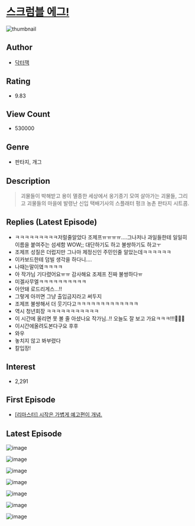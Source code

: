 # [스크럼블 에그!](https://comic.naver.com/bestChallenge/list?titleId=738821)
![thumbnail](https://image-comic.pstatic.net/user_contents_data/challenge_comic/2020/08/28/330233/thumbnail_202x164676f69d0_7f58_4af4_9287_793e3f998c9c_00002984.JPEG)

## Author
- [닥터잭](https://comic.naver.com/artistTitle?id=330233)

## Rating
- 9.83

## View Count
- 530000

## Genre
- 판타지, 개그

## Description
> 괴물들이 박해받고 용이 멸종한 세상에서 옹기종기 모여 살아가는 괴물들, 그리고 괴물들의 마을에 발령난 신입 택배기사의 스플래터 펑크 농촌 판타지 시트콤.

## Replies (Latest Episode)
- ㅋㅋㅋㅋㅋㅋㅋㅋㅋ저럴줄알았다 조제프ㅠㅠㅠㅠ....그나저나 과일들한테 일일히 이름을 붙여주는 섬세함 WOW;; 대단하기도 하고 불쌍하기도 하고ㅜ
- 조제프 성질은 더럽지만 그나마 제정신인 주민인줄 알았는데ㅋㅋㅋㅋㅋㅋ
- 이카보드한테 덤빌 생각을 하다니....
- 나때는말이옄ㅋㅋㅋㅋ
- 아 작가님 기다렸어요ㅠㅠ 감사해요 조제프 진짜 불쌍하다ㅠ
- 미겔사무엘ㅋㅋㅋㅋㅋㅋㅋㅋㅋㅋ
- 아안돼 로드리게스...!!
- 그렇게 아끼면 그냥 출입금지라고 써두지
- 조제프 불쌍해서 더 웃기다고ㅋㅋㅋㅋㅋㅋㅋㅋㅋㅋㅋㅋㅋ
- 역시 청년회장 ㅋㅋㅋㅋㅋㅋㅋㅋㅋㅋㅋ
- 이 시간에 올리면 못 볼 줄 아셨나요 작가님..!! 오늘도 잘 보고 가요ㅋㅋㅋ!!!🥰🥰🥰
- 이시간에올려도본다구요 후후
- 와우
- 놓치지 않고 봐부렸다
- 칼입장!

## Interest
- 2,291

## First Episode
- [[리마스터] 시작은 가볍게 예고편이 개념.](https://comic.naver.com/bestChallenge/detail?titleId=738821&no=1)

## Latest Episode
![image](https://image-comic.pstatic.net/user_contents_data/challenge_comic/2020/10/24/330233/upload_7306358328487392817.jpeg)

![image](https://image-comic.pstatic.net/user_contents_data/challenge_comic/2020/10/24/330233/upload_4122536807579005239.jpeg)

![image](https://image-comic.pstatic.net/user_contents_data/challenge_comic/2020/10/24/330233/upload_3546358439946052451.jpeg)

![image](https://image-comic.pstatic.net/user_contents_data/challenge_comic/2020/10/24/330233/upload_3834027154617808176.jpeg)

![image](https://image-comic.pstatic.net/user_contents_data/challenge_comic/2020/10/24/330233/upload_3474019363116639795.jpeg)

![image](https://image-comic.pstatic.net/user_contents_data/challenge_comic/2020/10/24/330233/upload_4063765496530953784.jpeg)

![image](https://image-comic.pstatic.net/user_contents_data/challenge_comic/2020/10/24/330233/upload_3544391422254134629.jpeg)
